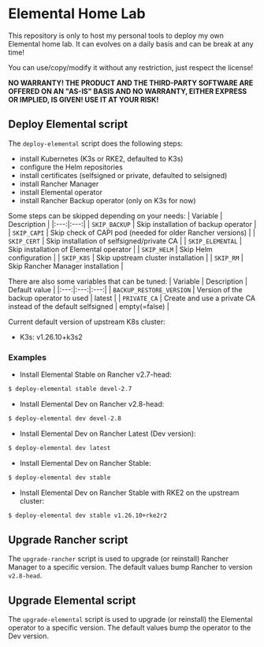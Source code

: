 # Elemental Home Lab

This repository is only to host my personal tools to deploy my own Elemental home lab.
It can evolves on a daily basis and can be break at any time!

You can use/copy/modify it without any restriction, just respect the license!

**NO WARRANTY! THE PRODUCT AND THE THIRD-PARTY SOFTWARE ARE OFFERED ON AN
"AS-IS" BASIS AND NO WARRANTY, EITHER EXPRESS OR IMPLIED, IS GIVEN!
USE IT AT YOUR RISK!**

## Deploy Elemental script

The `deploy-elemental` script does the following steps:
- install Kubernetes (K3s or RKE2, defaulted to K3s)
- configure the Helm repositories 
- install certificates (selfsigned or private, defaulted to selsigned)
- install Rancher Manager
- install Elemental operator
- install Rancher Backup operator (only on K3s for now)

Some steps can be skipped depending on your needs:
| Variable | Description |
|:---:|:---:|
| `SKIP_BACKUP` | Skip installation of backup operator |
| `SKIP_CAPI` | Skip check of CAPI pod (needed for older Rancher versions) |
| `SKIP_CERT` | Skip installation of selfsigned/private CA |
| `SKIP_ELEMENTAL` | Skip installation of Elemental operator |
| `SKIP_HELM` | Skip Helm configuration |
| `SKIP_K8S` | Skip upstream cluster installation |
| `SKIP_RM` | Skip Rancher Manager installation |

There are also some variables that can be tuned:
| Variable | Description | Default value |
|:---:|:---:|:---:|
| `BACKUP_RESTORE_VERSION` | Version of the backup operator to used | latest |
| `PRIVATE_CA` | Create and use a private CA instead of the default selfsigned | empty(=false) |

Current default version of upstream K8s cluster:
- K3s: v1.26.10+k3s2

### Examples

- Install Elemental Stable on Rancher v2.7-head:
```bash
$ deploy-elemental stable devel-2.7
```

- Install Elemental Dev on Rancher v2.8-head:
```bash
$ deploy-elemental dev devel-2.8
```

- Install Elemental Dev on Rancher Latest (Dev version):
```bash
$ deploy-elemental dev latest
```

- Install Elemental Dev on Rancher Stable:
```bash
$ deploy-elemental dev stable
```

- Install Elemental Dev on Rancher Stable with RKE2 on the upstream cluster:
```bash
$ deploy-elemental dev stable v1.26.10+rke2r2
```

## Upgrade Rancher script

The `upgrade-rancher` script is used to upgrade (or reinstall) Rancher Manager to a specific version. The default values bump Rancher to version `v2.8-head`.

## Upgrade Elemental script

The `upgrade-elemental` script is used to upgrade (or reinstall) the Elemental operator to a specific version. The default values bump the operator to the Dev version.
